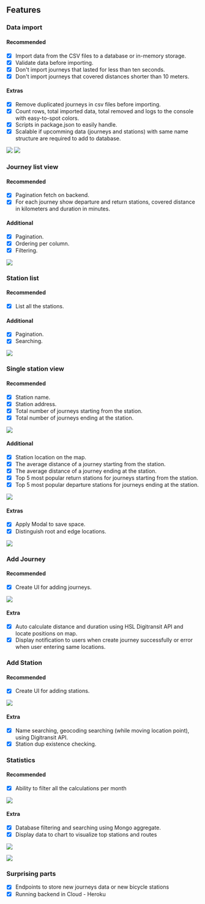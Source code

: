 ## Features

### Data import

#### Recommended

- [x] Import data from the CSV files to a database or in-memory storage.
- [x] Validate data before importing.
- [x] Don't import journeys that lasted for less than ten seconds.
- [x] Don't import journeys that covered distances shorter than 10 meters.

#### Extras

- [x] Remove duplicated journeys in csv files before importing.
- [x] Count rows, total imported data, total removed and logs to the console with easy-to-spot colors.
- [x] Scripts in package.json to easily handle.
- [x] Scalable if upcomming data (journeys and stations) with same name structure are required to add to database.

![](./images/stations-to-DB.png)
![](./images/journeys-to-DB.png)

### Journey list view

#### Recommended

- [x] Pagination fetch on backend.
- [x] For each journey show departure and return stations, covered distance in kilometers and duration in minutes.

#### Additional

- [x] Pagination.
- [x] Ordering per column.
- [x] Filtering.

![](./images/journey-view.png)

### Station list

#### Recommended

- [x] List all the stations.

#### Additional

- [x] Pagination.
- [x] Searching.

![](./images/station-view.png)

### Single station view

#### Recommended

- [x] Station name.
- [x] Station address.
- [x] Total number of journeys starting from the station.
- [x] Total number of journeys ending at the station.

![](./images/basic-info.png)

#### Additional

- [x] Station location on the map.
- [x] The average distance of a journey starting from the station.
- [x] The average distance of a journey ending at the station.
- [x] Top 5 most popular return stations for journeys starting from the station.
- [x] Top 5 most popular departure stations for journeys ending at the station.

![](./images/top5Destination.png)

#### Extras

- [x] Apply Modal to save space.
- [x] Distinguish root and edge locations.

![](./images/top5-departure.png)

### Add Journey

#### Recommended

- [x] Create UI for adding journeys.

![](./images/add-journey.png)

#### Extra

- [x] Auto calculate distance and duration using HSL Digitransit API and locate positions on map.
- [x] Display notification to users when create journey successfully or error when user entering same locations.

### Add Station

#### Recommended

- [x] Create UI for adding stations.

![](./images/add-station.png)

#### Extra

- [x] Name searching, geocoding searching (while moving location point), using Digitransit API.
- [x] Station dup existence checking.

### Statistics

#### Recommended

- [x] Ability to filter all the calculations per month

![](./images/statistic-basic.png)

#### Extra

- [x] Database filtering and searching using Mongo aggregate.
- [x] Display data to chart to visualize top stations and routes

![](./images/statistic-stations.png)

![](./images/statistic-routes.png)

### Surprising parts

- [x] Endpoints to store new journeys data or new bicycle stations
- [x] Running backend in Cloud - Heroku

